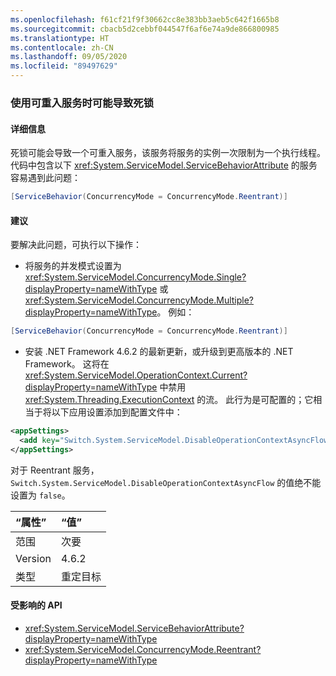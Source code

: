 ```yaml
---
ms.openlocfilehash: f61cf21f9f30662cc8e383bb3aeb5c642f1665b8
ms.sourcegitcommit: cbacb5d2cebbf044547f6af6e74a9de866800985
ms.translationtype: HT
ms.contentlocale: zh-CN
ms.lasthandoff: 09/05/2020
ms.locfileid: "89497629"
---
```

### <a name="deadlock-may-result-when-using-reentrant-services"></a>使用可重入服务时可能导致死锁

#### <a name="details"></a>详细信息

死锁可能会导致一个可重入服务，该服务将服务的实例一次限制为一个执行线程。 代码中包含以下 <xref:System.ServiceModel.ServiceBehaviorAttribute> 的服务容易遇到此问题：

```csharp
[ServiceBehavior(ConcurrencyMode = ConcurrencyMode.Reentrant)]
```

#### <a name="suggestion"></a>建议

要解决此问题，可执行以下操作：

- 将服务的并发模式设置为 <xref:System.ServiceModel.ConcurrencyMode.Single?displayProperty=nameWithType> 或 <xref:System.ServiceModel.ConcurrencyMode.Multiple?displayProperty=nameWithType>。 例如：

```csharp
[ServiceBehavior(ConcurrencyMode = ConcurrencyMode.Reentrant)]
```

- 安装 .NET Framework 4.6.2 的最新更新，或升级到更高版本的 .NET Framework。 这将在 <xref:System.ServiceModel.OperationContext.Current?displayProperty=nameWithType> 中禁用 <xref:System.Threading.ExecutionContext> 的流。 此行为是可配置的；它相当于将以下应用设置添加到配置文件中：

```xml
<appSettings>
  <add key="Switch.System.ServiceModel.DisableOperationContextAsyncFlow" value="true" />
</appSettings>
```

对于 Reentrant 服务，`Switch.System.ServiceModel.DisableOperationContextAsyncFlow` 的值绝不能设置为 `false`。

| “属性”    | “值”       |
|:--------|:------------|
| 范围   | 次要       |
| Version | 4.6.2       |
| 类型    | 重定目标 |

#### <a name="affected-apis"></a>受影响的 API

- <xref:System.ServiceModel.ServiceBehaviorAttribute?displayProperty=nameWithType>
- <xref:System.ServiceModel.ConcurrencyMode.Reentrant?displayProperty=nameWithType>

